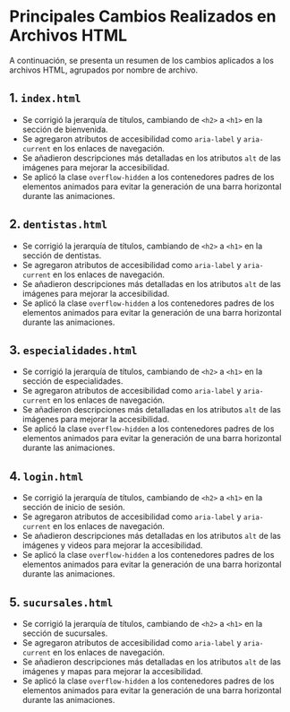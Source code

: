 
# Principales Cambios Realizados en Archivos HTML

A continuación, se presenta un resumen de los cambios aplicados a los archivos HTML, agrupados por nombre de archivo.

## 1. `index.html`

- Se corrigió la jerarquía de títulos, cambiando de `<h2>` a `<h1>` en la sección de bienvenida.
- Se agregaron atributos de accesibilidad como `aria-label` y `aria-current` en los enlaces de navegación.
- Se añadieron descripciones más detalladas en los atributos `alt` de las imágenes para mejorar la accesibilidad.
- Se aplicó la clase `overflow-hidden` a los contenedores padres de los elementos animados para evitar la generación de una barra horizontal durante las animaciones.

## 2. `dentistas.html`

- Se corrigió la jerarquía de títulos, cambiando de `<h2>` a `<h1>` en la sección de dentistas.
- Se agregaron atributos de accesibilidad como `aria-label` y `aria-current` en los enlaces de navegación.
- Se añadieron descripciones más detalladas en los atributos `alt` de las imágenes para mejorar la accesibilidad.
- Se aplicó la clase `overflow-hidden` a los contenedores padres de los elementos animados para evitar la generación de una barra horizontal durante las animaciones.

## 3. `especialidades.html`

- Se corrigió la jerarquía de títulos, cambiando de `<h2>` a `<h1>` en la sección de especialidades.
- Se agregaron atributos de accesibilidad como `aria-label` y `aria-current` en los enlaces de navegación.
- Se añadieron descripciones más detalladas en los atributos `alt` de las imágenes para mejorar la accesibilidad.
- Se aplicó la clase `overflow-hidden` a los contenedores padres de los elementos animados para evitar la generación de una barra horizontal durante las animaciones.

## 4. `login.html`

- Se corrigió la jerarquía de títulos, cambiando de `<h2>` a `<h1>` en la sección de inicio de sesión.
- Se agregaron atributos de accesibilidad como `aria-label` y `aria-current` en los enlaces de navegación.
- Se añadieron descripciones más detalladas en los atributos `alt` de las imágenes y videos para mejorar la accesibilidad.
- Se aplicó la clase `overflow-hidden` a los contenedores padres de los elementos animados para evitar la generación de una barra horizontal durante las animaciones.

## 5. `sucursales.html`

- Se corrigió la jerarquía de títulos, cambiando de `<h2>` a `<h1>` en la sección de sucursales.
- Se agregaron atributos de accesibilidad como `aria-label` y `aria-current` en los enlaces de navegación.
- Se añadieron descripciones más detalladas en los atributos `alt` de las imágenes y mapas para mejorar la accesibilidad.
- Se aplicó la clase `overflow-hidden` a los contenedores padres de los elementos animados para evitar la generación de una barra horizontal durante las animaciones.

